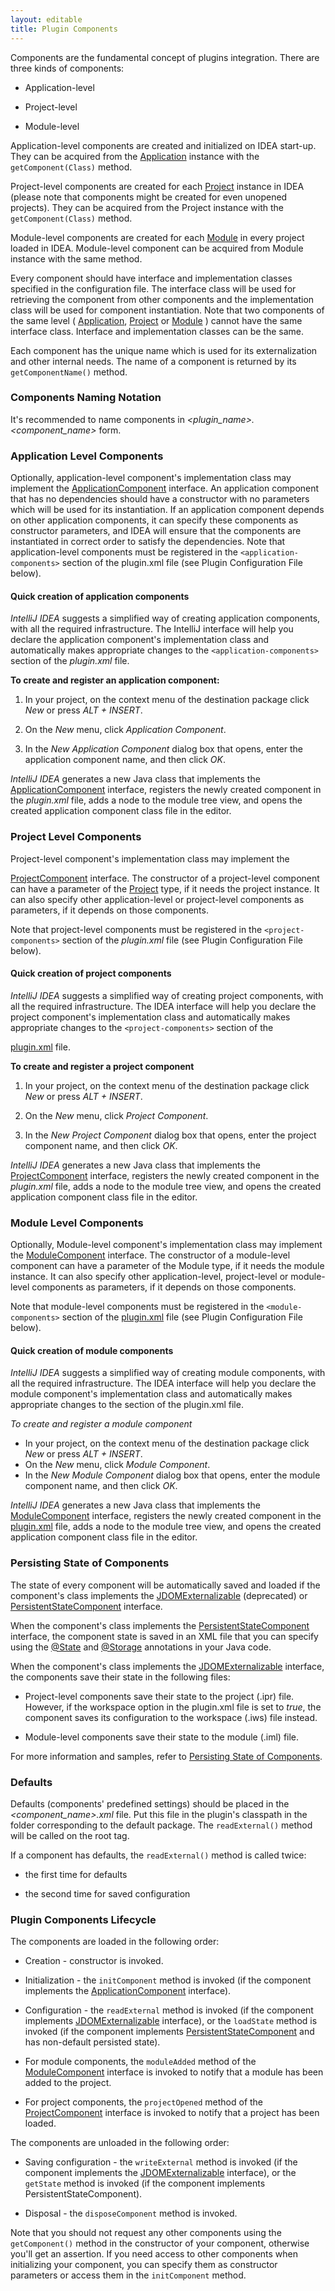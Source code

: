 ```yaml
---
layout: editable
title: Plugin Components
---
```


Components are the fundamental concept of plugins integration.
There are three kinds of components:
<!-- TODO Table Of Contents -->

*  Application-level

*  Project-level

*  Module-level


Application-level components are created and initialized on IDEA start-up.
They can be acquired from the
[Application](https://github.com/JetBrains/intellij-community/blob/master/platform/core-api/src/com/intellij/openapi/application/Application.java)
instance with the ```getComponent(Class)``` method.

Project-level components are created for each
[Project](https://github.com/JetBrains/intellij-community/blob/master/platform/core-api/src/com/intellij/openapi/project/Project.java)
instance in IDEA (please note that components might be created for even unopened projects).
They can be acquired from the Project instance with the ```getComponent(Class)``` method.

Module-level components are created for each
[Module](https://github.com/JetBrains/intellij-community/blob/master/platform/core-api/src/com/intellij/openapi/module/Module.java)
in every project loaded in IDEA.
Module-level component can be acquired from Module instance with the same method.

Every component should have interface and implementation classes specified in the configuration file.
The interface class will be used for retrieving the component from other components and the implementation class will be used for component instantiation.
Note that two components of the same level (
[Application](https://github.com/JetBrains/intellij-community/blob/master/platform/core-api/src/com/intellij/openapi/application/Application.java),
[Project](https://github.com/JetBrains/intellij-community/blob/master/platform/core-api/src/com/intellij/openapi/project/Project.java)
or
[Module](https://github.com/JetBrains/intellij-community/blob/master/platform/core-api/src/com/intellij/openapi/module/Module.java)
) cannot have the same interface class.
Interface and implementation classes can be the same.

Each component has the unique name which is used for its externalization and other internal needs.
The name of a component is returned by its ```getComponentName()``` method.

### Components Naming Notation

It's recommended to name components in _<plugin_name>.<component_name>_ form.

### Application Level Components

Optionally, application-level component's implementation class may implement the
[ApplicationComponent](https://github.com/JetBrains/intellij-community/blob/master/platform/core-api/src/com/intellij/openapi/components/ApplicationComponent.java)
interface.
An application component that has no dependencies should have a constructor with no parameters which will be used for its instantiation.
If an application component depends on other application components, it can specify these components as constructor parameters, and IDEA will ensure that the components are instantiated in correct order to satisfy the dependencies.
Note that application-level components must be registered in the ```<application-components>``` section of the plugin.xml file (see Plugin Configuration File below).

#### Quick creation of application components

*IntelliJ IDEA* suggests a simplified way of creating application components, with all the required infrastructure.
The IntelliJ interface will help you declare the application component's implementation class and automatically makes appropriate changes to the ```<application-components>``` section of the *plugin.xml* file.

**To create and register an application component:**

1.  In your project, on the context menu of the destination package click *New* or press *ALT + INSERT*.

2.  On the *New* menu, click *Application Component*.

3.  In the *New Application Component* dialog box that opens, enter the application component name, and then click *OK*.

*IntelliJ IDEA* generates a new Java class that implements the
[ApplicationComponent](https://github.com/JetBrains/intellij-community/blob/master/platform/core-api/src/com/intellij/openapi/components/ApplicationComponent.java)
interface, registers the newly created component in the *plugin.xml* file, adds a node to the module tree view, and opens the created application component class file in the editor.

### Project Level Components

Project-level component's implementation class may implement the

[ProjectComponent](https://github.com/JetBrains/intellij-community/blob/master/platform/core-api/src/com/intellij/openapi/components/ProjectComponent.java)
interface.
The constructor of a project-level component can have a parameter of the
[Project](https://github.com/JetBrains/intellij-community/tree/master/platform/platform-api/src/com/intellij/openapi/project/Project.java)
type, if it needs the project instance.
It can also specify other application-level or project-level components as parameters, if it depends on those components.

Note that project-level components must be registered in the ```<project-components>``` section of the *plugin.xml* file
(see Plugin Configuration File below).

#### Quick creation of project components

*IntelliJ IDEA* suggests a simplified way of creating project components, with all the required infrastructure.
The IDEA interface will help you declare the project component's implementation class and automatically makes appropriate changes to the ```<project-components>``` section of the
 <!--TODO Link to demo source code -->
[plugin.xml]()
file.

**To create and register a project component**

1.  In your project, on the context menu of the destination package click *New* or press *ALT + INSERT*.

2.  On the *New* menu, click *Project Component*.

3.  In the *New Project Component* dialog box that opens, enter the project component name, and then click *OK*.

*IntelliJ IDEA* generates a new Java class that implements the
[ProjectComponent](https://github.com/JetBrains/intellij-community/blob/master/platform/core-api/src/com/intellij/openapi/components/ProjectComponent.java)
interface, registers the newly created component in the *plugin.xml* file, adds a node to the module tree view, and opens the created application component class file in the editor.


### Module Level Components

Optionally, Module-level component's implementation class may implement the
[ModuleComponent](https://github.com/JetBrains/intellij-community/blob/master/platform/core-api/src/com/intellij/openapi/module/ModuleComponent.java)
interface.
The constructor of a module-level component can have a parameter of the Module type, if it needs the module instance.
It can also specify other application-level, project-level or module-level components as parameters, if it depends on those components.

Note that module-level components must be registered in the ```<module-components>``` section of the
[plugin.xml]()
file (see Plugin Configuration File below).

#### Quick creation of module components

*IntelliJ IDEA* suggests a simplified way of creating module components, with all the required infrastructure.
The IDEA interface will help you declare the module component's implementation class and automatically makes appropriate changes to the <module-components> section of the plugin.xml file.

*To create and register a module component*

* In your project, on the context menu of the destination package click *New* or press *ALT + INSERT*.
* On the *New* menu, click *Module Component*.
* In the *New Module Component* dialog box that opens, enter the module component name, and then click *OK*.

*IntelliJ IDEA* generates a new Java class that implements the
[ModuleComponent](https://github.com/JetBrains/intellij-community/blob/master/platform/core-api/src/com/intellij/openapi/module/ModuleComponent.java)
interface, registers the newly created component in the
[plugin.xml]()
file, adds a node to the module tree view, and opens the created application component class file in the editor.

### Persisting State of Components

The state of every component will be automatically saved and loaded if the component's class implements the
[JDOMExternalizable](https://github.com/JetBrains/intellij-community/blob/master/platform/util/src/com/intellij/openapi/util/JDOMExternalizable.java)
(deprecated) or
[PersistentStateComponent](https://github.com/JetBrains/intellij-community/blob/master/platform/platform-api/src/com/intellij/openapi/components/PersistentStateComponent.java)
interface.

When the component's class implements the
[PersistentStateComponent](https://github.com/JetBrains/intellij-community/blob/master/platform/platform-api/src/com/intellij/openapi/components/PersistentStateComponent.java)
interface, the component state is saved in an XML file that you can specify using the
[@State](https://github.com/JetBrains/intellij-community/blob/master/platform/projectModel-api/src/com/intellij/openapi/components/State.java)
and
[@Storage](https://github.com/JetBrains/intellij-community/blob/master/platform/projectModel-api/src/com/intellij/openapi/components/Storage.java)
annotations in your Java code.

When the component's class implements the
[JDOMExternalizable](https://github.com/JetBrains/intellij-community/blob/master/platform/util/src/com/intellij/openapi/util/JDOMExternalizable.java)
interface, the components save their state in the following files:

*  Project-level components save their state to the project (.ipr) file.
However, if the workspace option in the plugin.xml file is set to _true_, the component saves its configuration to the workspace (.iws) file instead.

*  Module-level components save their state to the module (.iml) file.

For more information and samples, refer to 
[Persisting State of Components](/basics/persisting_state_of_components.html).

### Defaults

Defaults (components' predefined settings) should be placed in the *\<component_name\>.xml* file.
Put this file in the plugin's classpath in the folder corresponding to the default package.
The ```readExternal()``` method will be called on the <component> root tag.

If a component has defaults, the ```readExternal()``` method is called twice:

*  the first time for defaults

*  the second time for saved configuration

### Plugin Components Lifecycle

The components are loaded in the following order:

*  Creation - constructor is invoked.

*  Initialization - the ```initComponent``` method is invoked (if the component implements the
[ApplicationComponent](https://github.com/JetBrains/intellij-community/blob/master/platform/core-api/src/com/intellij/openapi/components/ApplicationComponent.java)
interface).

*  Configuration - the ```readExternal``` method is invoked (if the component implements
[JDOMExternalizable](https://github.com/JetBrains/intellij-community/blob/master/platform/util/src/com/intellij/openapi/util/JDOMExternalizable.java)
interface), or the ```loadState``` method is invoked (if the component implements
[PersistentStateComponent](https://github.com/JetBrains/intellij-community/blob/master/platform/core-api/src/com/intellij/openapi/components/PersistentStateComponent.java)
and has non-default persisted state).

*  For module components, the ```moduleAdded``` method of the
[ModuleComponent](https://github.com/JetBrains/intellij-community/blob/master/platform/core-api/src/com/intellij/openapi/module/ModuleComponent.java)
interface is invoked to notify that a module has been added to the project.

*  For project components, the ```projectOpened``` method of the
[ProjectComponent](https://github.com/JetBrains/intellij-community/blob/master/platform/core-api/src/com/intellij/openapi/project/ProjectComponent.java)
interface is invoked to notify that a project has been loaded.

The components are unloaded in the following order:

*  Saving configuration - the ```writeExternal``` method is invoked (if the component implements the
[JDOMExternalizable](https://github.com/JetBrains/intellij-community/blob/master/platform/util/src/com/intellij/openapi/util/JDOMExternalizable.java)
interface), or the ```getState``` method is invoked (if the component implements PersistentStateComponent).

* Disposal - the ```disposeComponent``` method is invoked.

Note that you should not request any other components using the ```getComponent()``` method in the constructor of your component, otherwise you'll get an assertion.
If you need access to other components when initializing your component, you can specify them as constructor parameters or access them in the ```initComponent``` method.